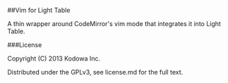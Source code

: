##Vim for Light Table

A thin wrapper around CodeMirror's vim mode that integrates it into Light Table.

###License

Copyright (C) 2013 Kodowa Inc.

Distributed under the GPLv3, see license.md for the full text.